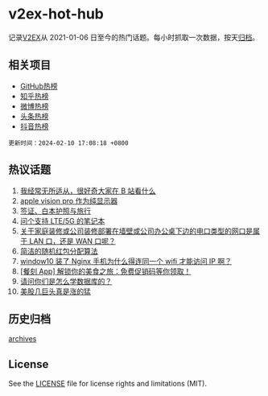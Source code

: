 # v2ex-hot-hub

 记录[V2EX](https://www.v2ex.com/)从 2021-01-06 日至今的热门话题。每小时抓取一次数据，按天[归档](archives)。
 
 ## 相关项目

- [GitHub热榜](https://github.com/lonnyzhang423/github-hot-hub)
- [知乎热榜](https://github.com/lonnyzhang423/zhihu-hot-hub)
- [微博热榜](https://github.com/lonnyzhang423/weibo-hot-hub)
- [头条热榜](https://github.com/lonnyzhang423/toutiao-hot-hub)
- [抖音热榜](https://github.com/lonnyzhang423/douyin-hot-hub)


 `更新时间：2024-02-10 17:08:18 +0800`

## 热议话题

1. [我经常无所适从，很好奇大家在 B 站看什么](https://www.v2ex.com/t/1015175)
1. [apple vision pro 作为纯显示器](https://www.v2ex.com/t/1015183)
1. [签证、白本护照与旅行](https://www.v2ex.com/t/1015219)
1. [问个支持 LTE/5G 的笔记本](https://www.v2ex.com/t/1015208)
1. [关于家庭装修或公司装修部署在墙壁或公司办公桌下边的电口类型的网口是属于 LAN 口，还是 WAN 口呢？](https://www.v2ex.com/t/1015177)
1. [简洁的随机红包分配算法](https://www.v2ex.com/t/1015205)
1. [window10 装了 Nginx 手机为什么得连同一个 wifi 才能访问 IP 啊？](https://www.v2ex.com/t/1015182)
1. [[餐刻 App] 解锁你的美食之旅：免费促销码等你领取！](https://www.v2ex.com/t/1015211)
1. [请问你们是怎么学数据库的？](https://www.v2ex.com/t/1015190)
1. [美股几巨头真是涨的猛](https://www.v2ex.com/t/1015216)

## 历史归档

[archives](archives)

## License

See the [LICENSE](LICENSE) file for license rights and limitations (MIT).

